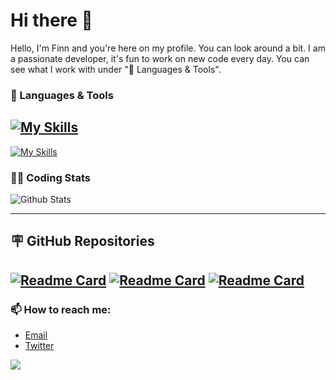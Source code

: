 # Hi there 👋

Hello, I'm Finn and you're here on my profile. You can look around a bit. I am a passionate developer, it's fun to work on new code every day. You can see what I work with under "🔧 Languages ​​& Tools".

### 🔧 Languages & Tools
[![My Skills](https://skillicons.dev/icons?i=js,html,css,py,lua,docker)](https://skillicons.dev)
---
[![My Skills](https://skillicons.dev/icons?i=discord,bots,github,windows,pycharm,phpstorm,vscode)](https://skillicons.dev)

### 👨‍💻 Coding Stats
![Github Stats](https://github-readme-stats.vercel.app/api?username=Pylora&show_icons=true&theme=holi)

---
## 🪧 GitHub Repositories
[![Readme Card](https://github-readme-stats.vercel.app/api/pin/?username=Pylora&repo=tutorial-discord-bot&theme=holi)](https://github.com/Pylora/tutorial-discord-bot)
[![Readme Card](https://github-readme-stats.vercel.app/api/pin/?username=Pylora&repo=tutorial-dashboard&theme=holi)](https://github.com/Pylora/tutorial-dashboard)
[![Readme Card](https://github-readme-stats.vercel.app/api/pin/?username=Pylora&repo=youwebseit&theme=holi)](https://github.com/Pylora/youwebseit)
---
### 📫 How to reach me:
- [Email](astro.development.de@gmail.com)
- [Twitter](https://x.com/finn_pyrora)

[![](https://visitcount.itsvg.in/api?id=pyrora-finn&label=Profile%20Views&color=0&icon=8&pretty=true)](https://visitcount.itsvg.in)
